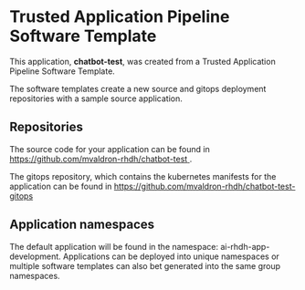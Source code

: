 # Trusted Application Pipeline Software Template

This application, **chatbot-test**, was created from a Trusted Application Pipeline Software Template.

The software templates create a new source and gitops deployment repositories with a sample source application. 

## Repositories

The source code for your application can be found in [https://github.com/mvaldron-rhdh/chatbot-test ](https://github.com/mvaldron-rhdh/chatbot-test ).
 
The gitops repository, which contains the kubernetes manifests for the application can be found in 
[https://github.com/mvaldron-rhdh/chatbot-test-gitops ](https://github.com/mvaldron-rhdh/chatbot-test-gitops ) 

## Application namespaces 

The default application will be found in the namespace: ai-rhdh-app-development. Applications can be deployed into unique namespaces or multiple software templates can also bet generated into the same group namespaces.  